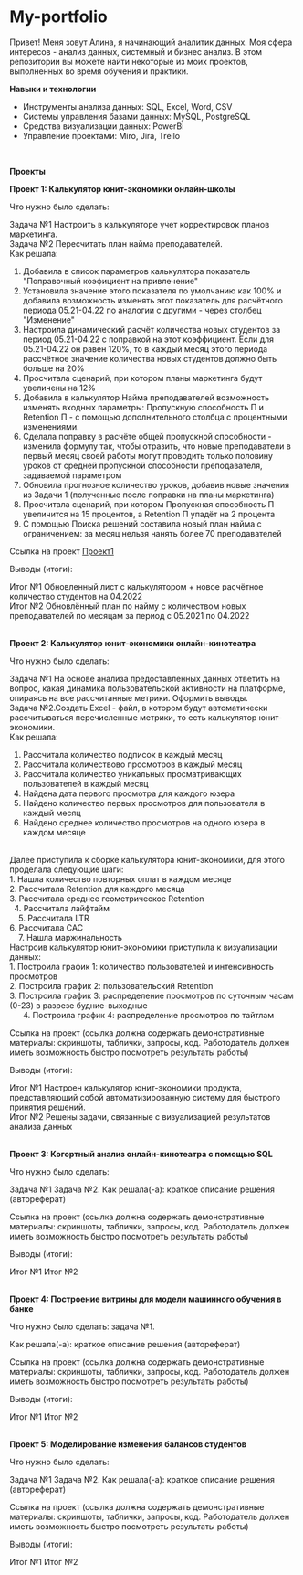 # My-portfolio

Привет! Меня зовут Алина, я начинающий аналитик данных. Моя сфера интересов - анализ данных, системный и бизнес анализ. В этом репозитории вы можете найти некоторые из моих проектов, выполненных во время обучения и практики.

<b>Навыки и технологии</b>
<br>
- Инструменты анализа данных: SQL, Excel, Word, CSV
- Системы управления базами данных: MySQL, PostgreSQL
- Средства визуализации данных: PowerBi
- Управление проектами: Miro, Jira, Trello
</br>

<b>Проекты</b>
<br>

<b>Проект 1: Калькулятор юнит-экономики онлайн-школы </b>

Что нужно было сделать: 

Задача №1 Настроить в калькуляторе учет корректировок планов маркетинга.
<br>
Задача №2 Пересчитать план найма преподавателей.
<br>
Как решала: 
1) Добавила в список параметров калькулятора показатель "Поправочный коэфициент на привлечение"																			
2) Установила значение этого показателя по умолчанию как 100% и добавила возможность изменять этот показатель для расчётного периода 05.21-04.22 по аналогии с другими - через столбец "Изменение"																			
3) Настроила динамический расчёт количества новых студентов за период 05.21-04.22 с поправкой на этот коэффициент. Если для 05.21-04.22 он равен 120%, то в каждый месяц этого периода рассчётное значение количества новых студентов должно быть больше на 20%								
4) Просчитала сценарий, при котором планы маркетинга будут увеличены на 12% 	
5) Добавила в калькулятор Найма преподавателей возможность изменять входных параметры: Пропускную способность П и Retention П - с помощью дополнительного столбца с процентными изменениями.
6) Сделала поправку в расчёте общей пропускной способности - изменила формулу так, чтобы отразить, что новые преподаватели в первый месяц своей работы могут проводить только половину уроков от средней пропускной способности преподавателя, задаваемой параметром
7) Обновила прогнозное количество уроков, добавив новые значения из Задачи 1 (полученные после поправки на планы маркетинга)
8) Просчитала сценарий, при котором Пропускная способность П увеличится на 15 процентов, а Retention П упадёт на 2 процента
9) С помощью Поиска решений составила новый план найма с ограничением: за месяц нельзя нанять более 70 преподавателей

Ссылка на проект [Проект1](https://github.com/Alina-Kurchenko/My-porfolio/tree/dd34d258cfe22d868f7632f5ee210b4731a95e77/%D0%9F%D1%80%D0%BE%D0%B5%D0%BA%D1%821)

Выводы (итоги): 

Итог №1 Обновленный лист с калькулятором + новое расчётное количество студентов на 04.2022
<br>
Итог №2 Обновлённый план по найму с количеством новых преподавателей по месяцам за период с 05.2021 по 04.2022
</br>
<br>

<b>Проект 2: Калькулятор юнит-экономики онлайн-кинотеатра</b>

Что нужно было сделать: 

Задача №1 На основе анализа предоставленных данных ответить на вопрос, какая динамика пользовательской активности на платформе, опираясь на все рассчитанные метрики. Оформить выводы.
<br>
Задача №2.Создать Excel - файл, в котором будут автоматически рассчитываться перечисленные метрики, то есть калькулятор юнит-экономики.
<br>
Как решала: 
<br/>
1. Рассчитала количество подписок в каждый месяц       
2. Рассчитала количествово просмотров в каждый месяц  
3. Рассчитала количество уникальных просматривающих пользователей в каждый месяц
4. Найдена дата первого просмотра для каждого юзера
5. Найдено количество первых просмотров для пользователя в каждый месяц
6. Найдено среднее количество просмотров на одного юзера в каждом месяце
<br>
Далее приступила к сборке калькулятора юнит-экономики, для этого проделала следующие шаги:
<br>
1. Нашла количество повторных оплат в каждом месяце
<br>
2. Рассчитала Retention для каждого месяца
<br>
3. Рассчитала среднее геометрическое Retention   
<br> 
4. Рассчитала лайфтайм    
<br>   
5. Рассчитала LTR 
<br>
6. Рассчитала CAC 
<br>   
7. Нашла маржинальность
<br>
Настроив калькулятор юнит-экономики приступила к визуализации данных:
<br/>
1. Построила график 1: количество пользователей и интенсивность просмотров
<br>
2. Построила график 2: пользовательский Retention      
<br>
3. Построила график 3: распределение просмотров по суточным часам (0-23) в разрезе будние-выходные 
<br>     
4. Построила график 4: распределение просмотров по тайтлам

Ссылка на проект (ссылка должна содержать демонстративные материалы: скриншоты, таблички, запросы, код. Работодатель должен иметь возможность быстро посмотреть результаты работы)

Выводы (итоги):

Итог №1 Настроен калькулятор юнит-экономики продукта, представляющий собой автоматизированную систему для быстрого принятия решений. 
<br>
Итог №2 Решены задачи, связанные с визуализацией результатов анализа данных
</br>
<br>


<b>Проект 3: Когортный анализ онлайн-кинотеатра с помощью SQL</b>

Что нужно было сделать:

Задача №1
Задача №2.
Как решала(-а): краткое описание решения (автореферат)

Ссылка на проект (ссылка должна содержать демонстративные материалы: скриншоты, таблички, запросы, код. Работодатель должен иметь возможность быстро посмотреть результаты работы)

Выводы (итоги):

Итог №1
Итог №2
</br>
<br>

<b>Проект 4: Построение витрины для модели машинного обучения в банке</b>

Что нужно было сделать: задача №1.

Как решала(-а): краткое описание решения (автореферат)

Ссылка на проект (ссылка должна содержать демонстративные материалы: скриншоты, таблички, запросы, код. Работодатель должен иметь возможность быстро посмотреть результаты работы)

Выводы (итоги):

Итог №1
Итог №2
</br>
<br>

<b>Проект 5: Моделирование изменения балансов студентов</b>

Что нужно было сделать:

Задача №1
Задача №2.
Как решала(-а): краткое описание решения (автореферат)

Ссылка на проект (ссылка должна содержать демонстративные материалы: скриншоты, таблички, запросы, код. Работодатель должен иметь возможность быстро посмотреть результаты работы)

Выводы (итоги):

Итог №1
Итог №2
</br>

